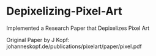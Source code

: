 # Depixelizing-Pixel-Art
Implemented a Research Paper that Depixelizes Pixel Art

Original Paper by J Kopf: johanneskopf.de/publications/pixelart/paper/pixel.pdf 
